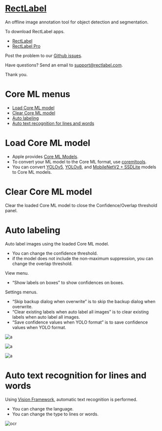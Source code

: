 # [RectLabel](https://rectlabel.com)
An offline image annotation tool for object detection and segmentation.

To download RectLabel apps.
- [RectLabel](https://apps.apple.com/app/id1210181730)
- [RectLabel Pro](https://apps.apple.com/app/id1490990105)

Post the problem to our [Github issues](https://github.com/ryouchinsa/Rectlabel-support/issues).

Have questions? Send an email to support@rectlabel.com.

Thank you.

# Core ML menus
- [Load Core ML model](https://rectlabel.com/export#load-core-ml-model)
- [Clear Core ML model](https://rectlabel.com/export#clear-core-ml-model)
- [Auto labeling](https://rectlabel.com/export#auto-labeling)
- [Auto text recognition for lines and words](https://rectlabel.com/export#auto-text-recognition-for-lines-and-words)

# Load Core ML model
- Apple provides [Core ML Models](https://developer.apple.com/machine-learning/models/).
- To convert your ML model to the Core ML format, use [coremltools](https://github.com/apple/coremltools).
- You can convert [YOLOv5](https://github.com/ultralytics/yolov5), [YOLOv8](https://github.com/ultralytics/ultralytics), and [MobileNetV2 + SSDLite](https://machinethink.net/blog/mobilenet-ssdlite-coreml/) models to Core ML models.

# Clear Core ML model
Clear the loaded Core ML model to close the Confidence/Overlap threshold panel.

# Auto labeling
Auto label images using the loaded Core ML model.
- You can change the confidence threshold.
- if the model does not include the non-maximum suppression, you can change the overlap threshold.

View menu.
- “Show labels on boxes” to show confidences on boxes.

Settings menus.
- “Skip backup dialog when overwrite” is to skip the backup dialog when overwrite.
- “Clear existing labels when auto label all images” is to clear existing labels when auto label all images.
- “Save confidence values when YOLO format” is to save confidence values when YOLO format.

![a](https://github.com/ryouchinsa/ryouchinsa.github.io/assets/1954306/96c172b5-0e51-47a6-a467-f02611498445)

![a](https://github.com/ryouchinsa/ryouchinsa.github.io/assets/1954306/3b826f68-f7bf-4267-a4ba-a5a468244a79)

![a](https://github.com/ryouchinsa/ryouchinsa.github.io/assets/1954306/bc591ded-180c-4eee-b4c8-82a12ff4651a)

# Auto text recognition for lines and words
Using [Vision Framework](https://developer.apple.com/documentation/vision), automatic text recognition is performed.
- You can change the language.
- You can change the type to lines or words.

![ocr](https://github.com/ryouchinsa/ryouchinsa.github.io/assets/1954306/3cbf40cd-ece4-451b-b2e8-12ea6e4724c7)








